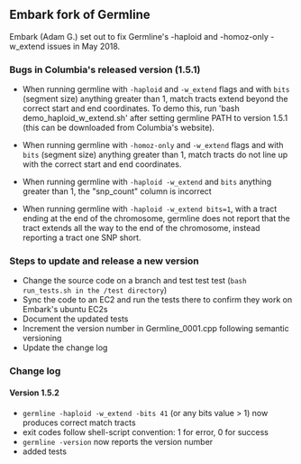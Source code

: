 ## Embark fork of Germline

Embark (Adam G.) set out to fix Germline's -haploid and -homoz-only -w_extend issues in May 2018.

### Bugs in Columbia's released version (1.5.1)

* When running germline with `-haploid` and `-w_extend` flags and with `bits` (segment size) anything greater than 1, match tracts extend beyond the correct start and end coordinates. To demo this, run 'bash demo_haploid_w_extend.sh' after setting germline PATH to version 1.5.1 (this can be downloaded from Columbia's website).

* When running germline with `-homoz-only` and `-w_extend` flags and with `bits` (segment size) anything greater than 1, match tracts do not line up with the correct start and end coordinates.

* When running germline with `-haploid -w_extend` and `bits` anything greater than 1, the "snp_count" column is incorrect

* When running germline with `-haploid -w_extend bits=1`, with a tract ending at the end of the chromosome, germline does not report that the tract extends all the way to the end of the chromosome, instead reporting a tract one SNP short.

### Steps to update and release a new version

* Change the source code on a branch and test test test (`bash run_tests.sh in the /test directory`)
* Sync the code to an EC2 and run the tests there to confirm they work on Embark's ubuntu EC2s
* Document the updated tests
* Increment the version number in Germline_0001.cpp following semantic versioning
* Update the change log

### Change log

#### Version 1.5.2

* `germline -haploid -w_extend -bits 41` (or any bits value > 1) now produces correct match tracts
* exit codes follow shell-script convention: 1 for error, 0 for success
* `germline -version` now reports the version number
* added tests
